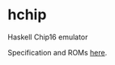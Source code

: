 hchip
=====

Haskell Chip16 emulator

Specification and ROMs [here](http://forums.ngemu.com/showthread.php?t=145620).

